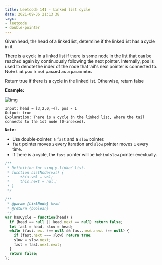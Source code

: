 ```yaml
---
title: Leetcode 141 - Linked list cycle
date: 2021-09-06 21:13:38
tags:
- leetcode
- double-pointer
---
```

Given head, the head of a linked list, determine if the linked list has a cycle in it.

There is a cycle in a linked list if there is some node in the list that can be reached again by continuously following the next pointer. Internally, pos is used to denote the index of the node that tail's next pointer is connected to. Note that pos is not passed as a parameter.

Return true if there is a cycle in the linked list. Otherwise, return false.

**Example:**

![img](https://assets.leetcode.com/uploads/2018/12/07/circularlinkedlist.png)
```
Input: head = [3,2,0,-4], pos = 1
Output: true
Explanation: There is a cycle in the linked list, where the tail connects to the 1st node (0-indexed).
```

**`Note:`**
- Use double-pointer, a `fast` and a `slow` pointer.
- `fast` pointer moves `2` every iteration and `slow` pointer moves `1` every time. 
- If there is a cycle, the `fast` pointer will be `behind` `slow` pointer eventually.

```javascript
/**
 * Definition for singly-linked list.
 * function ListNode(val) {
 *     this.val = val;
 *     this.next = null;
 * }
 */

/**
 * @param {ListNode} head
 * @return {boolean}
 */
var hasCycle = function(head) {
  if (head == null || head.next == null) return false;
  let fast = head, slow = head;
  while (fast.next !== null && fast.next.next !== null) {
    if (fast.next === slow) return true;
    slow = slow.next;
    fast = fast.next.next;
  }
  return false;
};
```
